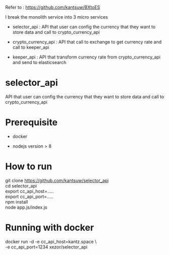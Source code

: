Refer to : https://github.com/kantsuw/BXtoES

I break the monolith service into 3 micro services
  - selector_api : API that user can config the currency that they want to store data  and call to crypto_currency_api 
  
  - crypto_currency_api : API that call to exchange to get currency rate and call to keeper_api
  
  - keeper_api : API that transform currency rate from crypto_currency_api and send to elasticsearch

# selector_api

  API that user can config the currency that they want to store data  and call to crypto_currency_api 

# Prerequisite

- docker

- nodejs version > 8

# How to run 
  
  git clone https://github.com/kantsuw/selector_api </br>
  cd selector_api </br>
  export cc_api_host=..... </br>
  export cc_api_port=..... </br>
  npm install </br>
  node app.js/index.js

# Running with docker 

  docker run -d -e cc_api_host=kantz.space \ </br>
  -e cc_api_port=1234 xezor/selector_api

